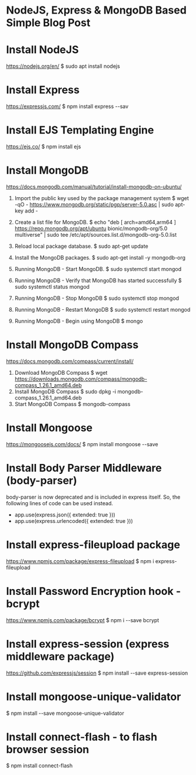# NodeJS, Express & MongoDB Based Simple Blog Post

# Install NodeJS

https://nodejs.org/en/
$ sudo apt install nodejs

# Install Express

https://expressjs.com/
$ npm install express --sav

# Install EJS Templating Engine

https://ejs.co/
$ npm install ejs

# Install MongoDB

https://docs.mongodb.com/manual/tutorial/install-mongodb-on-ubuntu/

1. Import the public key used by the package management system
   $ wget -qO - https://www.mongodb.org/static/pgp/server-5.0.asc | sudo apt-key add -

2. Create a list file for MongoDB.
   $ echo "deb [ arch=amd64,arm64 ] https://repo.mongodb.org/apt/ubuntu bionic/mongodb-org/5.0 multiverse" | sudo tee /etc/apt/sources.list.d/mongodb-org-5.0.list

3. Reload local package database.
   $ sudo apt-get update

4. Install the MongoDB packages.
   $ sudo apt-get install -y mongodb-org

5. Running MongoDB - Start MongoDB.
   $ sudo systemctl start mongod
6. Running MongoDB - Verify that MongoDB has started successfully
   $ sudo systemctl status mongod
7. Running MongoDB - Stop MongoDB
   $ sudo systemctl stop mongod
8. Running MongoDB - Restart MongoDB
   $ sudo systemctl restart mongod
9. Running MongoDB - Begin using MongoDB
   $ mongo

# Install MongoDB Compass

https://docs.mongodb.com/compass/current/install/

1. Download MongoDB Compass
   $ wget https://downloads.mongodb.com/compass/mongodb-compass_1.26.1_amd64.deb
2. Install MongoDB Compass
   $ sudo dpkg -i mongodb-compass_1.26.1_amd64.deb
3. Start MongoDB Compass
   $ mongodb-compass

# Install Mongoose

https://mongoosejs.com/docs/
$ npm install mongoose --save

# Install Body Parser Middleware (body-parser)

body-parser is now deprecated and is included in express itself. So, the following lines of code can be used instead.

- app.use(express.json({ extended: true }))
- app.use(express.urlencoded({ extended: true }))

# Install express-fileupload package

https://www.npmjs.com/package/express-fileupload
$ npm i express-fileupload

# Install Password Encryption hook - bcrypt

https://www.npmjs.com/package/bcrypt
$ npm i --save bcrypt

# Install express-session (express middleware package)

https://github.com/expressjs/session
$ npm install --save express-session

# Install mongoose-unique-validator

$ npm install --save mongoose-unique-validator

# Install connect-flash - to flash browser session

$ npm install connect-flash
